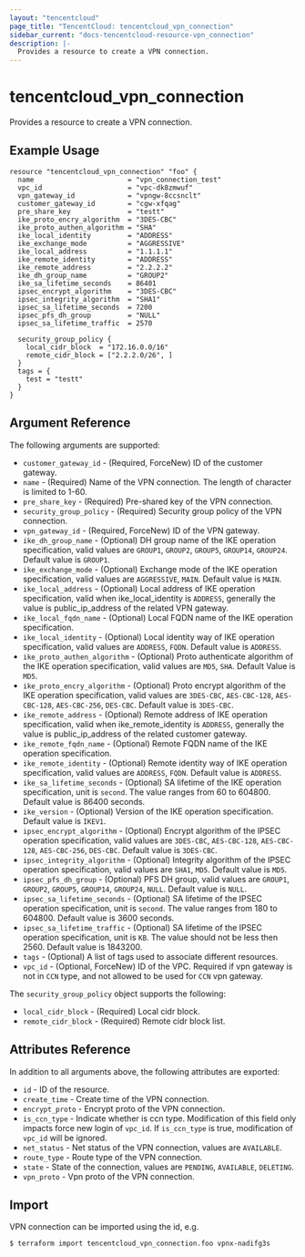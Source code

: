 ```yaml
---
layout: "tencentcloud"
page_title: "TencentCloud: tencentcloud_vpn_connection"
sidebar_current: "docs-tencentcloud-resource-vpn_connection"
description: |-
  Provides a resource to create a VPN connection.
---
```


# tencentcloud_vpn_connection

Provides a resource to create a VPN connection.

## Example Usage

```hcl
resource "tencentcloud_vpn_connection" "foo" {
  name                       = "vpn_connection_test"
  vpc_id                     = "vpc-dk8zmwuf"
  vpn_gateway_id             = "vpngw-8ccsnclt"
  customer_gateway_id        = "cgw-xfqag"
  pre_share_key              = "testt"
  ike_proto_encry_algorithm  = "3DES-CBC"
  ike_proto_authen_algorithm = "SHA"
  ike_local_identity         = "ADDRESS"
  ike_exchange_mode          = "AGGRESSIVE"
  ike_local_address          = "1.1.1.1"
  ike_remote_identity        = "ADDRESS"
  ike_remote_address         = "2.2.2.2"
  ike_dh_group_name          = "GROUP2"
  ike_sa_lifetime_seconds    = 86401
  ipsec_encrypt_algorithm    = "3DES-CBC"
  ipsec_integrity_algorithm  = "SHA1"
  ipsec_sa_lifetime_seconds  = 7200
  ipsec_pfs_dh_group         = "NULL"
  ipsec_sa_lifetime_traffic  = 2570

  security_group_policy {
    local_cidr_block  = "172.16.0.0/16"
    remote_cidr_block = ["2.2.2.0/26", ]
  }
  tags = {
    test = "testt"
  }
}
```

## Argument Reference

The following arguments are supported:

* `customer_gateway_id` - (Required, ForceNew) ID of the customer gateway.
* `name` - (Required) Name of the VPN connection. The length of character is limited to 1-60.
* `pre_share_key` - (Required) Pre-shared key of the VPN connection.
* `security_group_policy` - (Required) Security group policy of the VPN connection.
* `vpn_gateway_id` - (Required, ForceNew) ID of the VPN gateway.
* `ike_dh_group_name` - (Optional) DH group name of the IKE operation specification, valid values are `GROUP1`, `GROUP2`, `GROUP5`, `GROUP14`, `GROUP24`. Default value is `GROUP1`.
* `ike_exchange_mode` - (Optional) Exchange mode of the IKE operation specification, valid values are `AGGRESSIVE`, `MAIN`. Default value is `MAIN`.
* `ike_local_address` - (Optional) Local address of IKE operation specification, valid when ike_local_identity is `ADDRESS`, generally the value is public_ip_address of the related VPN gateway.
* `ike_local_fqdn_name` - (Optional) Local FQDN name of the IKE operation specification.
* `ike_local_identity` - (Optional) Local identity way of IKE operation specification, valid values are `ADDRESS`, `FQDN`. Default value is `ADDRESS`.
* `ike_proto_authen_algorithm` - (Optional) Proto authenticate algorithm of the IKE operation specification, valid values are `MD5`, `SHA`. Default Value is `MD5`.
* `ike_proto_encry_algorithm` - (Optional) Proto encrypt algorithm of the IKE operation specification, valid values are `3DES-CBC`, `AES-CBC-128`, `AES-CBC-128`, `AES-CBC-256`, `DES-CBC`. Default value is `3DES-CBC`.
* `ike_remote_address` - (Optional) Remote address of IKE operation specification, valid when ike_remote_identity is `ADDRESS`, generally the value is public_ip_address of the related customer gateway.
* `ike_remote_fqdn_name` - (Optional) Remote FQDN name of the IKE operation specification.
* `ike_remote_identity` - (Optional) Remote identity way of IKE operation specification, valid values are `ADDRESS`, `FQDN`. Default value is `ADDRESS`.
* `ike_sa_lifetime_seconds` - (Optional) SA lifetime of the IKE operation specification, unit is `second`. The value ranges from 60 to 604800. Default value is 86400 seconds.
* `ike_version` - (Optional) Version of the IKE operation specification. Default value is `IKEV1`.
* `ipsec_encrypt_algorithm` - (Optional) Encrypt algorithm of the IPSEC operation specification, valid values are `3DES-CBC`, `AES-CBC-128`, `AES-CBC-128`, `AES-CBC-256`, `DES-CBC`. Default value is `3DES-CBC`.
* `ipsec_integrity_algorithm` - (Optional) Integrity algorithm of the IPSEC operation specification, valid values are `SHA1`, `MD5`. Default value is `MD5`.
* `ipsec_pfs_dh_group` - (Optional) PFS DH group, valid values are `GROUP1`, `GROUP2`, `GROUP5`, `GROUP14`, `GROUP24`, `NULL`. Default value is `NULL`.
* `ipsec_sa_lifetime_seconds` - (Optional) SA lifetime of the IPSEC operation specification, unit is `second`. The value ranges from 180 to 604800. Default value is 3600 seconds.
* `ipsec_sa_lifetime_traffic` - (Optional) SA lifetime of the IPSEC operation specification, unit is `KB`. The value should not be less then 2560. Default value is 1843200.
* `tags` - (Optional) A list of tags used to associate different resources.
* `vpc_id` - (Optional, ForceNew) ID of the VPC. Required if vpn gateway is not in `CCN` type, and not allowed to be used for `CCN` vpn gateway.

The `security_group_policy` object supports the following:

* `local_cidr_block` - (Required) Local cidr block.
* `remote_cidr_block` - (Required) Remote cidr block list.

## Attributes Reference

In addition to all arguments above, the following attributes are exported:

* `id` - ID of the resource.
* `create_time` - Create time of the VPN connection.
* `encrypt_proto` - Encrypt proto of the VPN connection.
* `is_ccn_type` - Indicate whether is ccn type. Modification of this field only impacts force new login of `vpc_id`. If `is_ccn_type` is true, modification of `vpc_id` will be ignored.
* `net_status` - Net status of the VPN connection, values are `AVAILABLE`.
* `route_type` - Route type of the VPN connection.
* `state` - State of the connection, values are `PENDING`, `AVAILABLE`, `DELETING`.
* `vpn_proto` - Vpn proto of the VPN connection.


## Import

VPN connection can be imported using the id, e.g.

```
$ terraform import tencentcloud_vpn_connection.foo vpnx-nadifg3s
```

